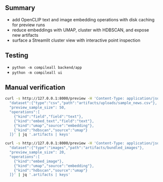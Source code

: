 ## Summary
- add OpenCLIP text and image embedding operations with disk caching for preview runs
- reduce embeddings with UMAP, cluster with HDBSCAN, and expose new artifacts
- surface a Streamlit cluster view with interactive point inspection

## Testing
- `python -m compileall backend/app`
- `python -m compileall ui`

## Manual verification
```bash
curl -s http://127.0.0.1:8000/preview -H 'Content-Type: application/json' -d '{
  "dataset":{"type":"csv","path":"artifacts/uploads/sample_news.csv"},
  "preview_sample_size": 50,
  "operations":[
    {"kind":"field","field":"text"},
    {"kind":"embed_text","field":"text"},
    {"kind":"umap","source":"embedding"},
    {"kind":"hdbscan","source":"umap"}
  ]}' | jq '.artifacts | keys'
```

```bash
curl -s http://127.0.0.1:8000/preview -H 'Content-Type: application/json' -d '{
  "dataset":{"type":"images","path":"artifacts/bundled_images"},
  "preview_sample_size": 20,
  "operations":[
    {"kind":"embed_image"},
    {"kind":"umap","source":"embedding"},
    {"kind":"hdbscan","source":"umap"}
  ]}' | jq '.artifacts | keys'
```
